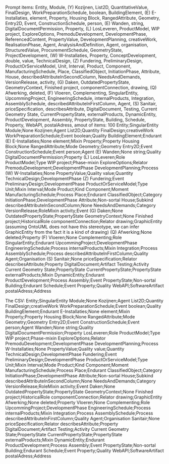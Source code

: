 Prompt items: 
Entity, Module, (Y) Kozijnen, List2D, QuantitativeValue, FinalDesign, WorkPreparationSchedule, boolean, BuildingElement, (E) E-Installaties, element, Property, Housing Block, RangedAttribute, Geometry, Entry2D, Event, ConstructionSchedule, person, (E) Wanden, string, DigitalDocumentPermission, Property, (L) LosLeveren, ProductModel, WIP project, ExploreOptions, PremoduDevelopment, DevelopmentPhase, ReferencedContent, PropertyValue, DevelopmentPlanning, creativeWork, RealisationPhase, Agent, AnalysisAndDefinition, Agent, organisation, StructuredValue, ProcurementSchedule, GeometryState, ProjectDevelopment, (W) W-Installaties, Property, ConceptDevelopment, double, value, TechnicalDesign, (Z) Fundering, PreliminaryDesign, ProductOrServiceModel, Unit, Interval, Product, Component, ManufacturingSchedule, Place, ClassifiedObject, InitiationPhase, Attribute, House, describedAttributeInSecondColumn, NeedsAndDemands, VersionRelease, activity, (G) Daken, OutdatedPropertyState, GeometryContext, Finished project, componentConnection, drawing, (Q) Afwerking, deleted, (F) Vloeren, Complementing, SingularEntity, UpcommingProject, EngineeringSchedule, internalProducts, Integration, AssemblySchedule, describedAttributeInFirstColumn, Agent, (S) Sanitair, priceSpecification, describesAttribute, DigitalDocument, Testing, Current Geometry State, CurrentPropertyState, externalProducts, DynamicEntity, ProductDevelopment, Assembly, PropertyState, Building, Schedule, Property, WebAPI, postalAdress, 
amout of items: 100
 Entity;SingularEntity
Module;None
Kozijnen;Agent
List2D;Quantity
FinalDesign;creativeWork
WorkPreparationSchedule;Event
boolean;Quality
BuildingElement;Endurant
(E) E-Installaties;None
element;Mixin
Property;Property
Housing Block;None
RangedAttribute;Mode
Geometry;Geometry
Entry2D;Event
ConstructionSchedule;Event
person;Agent
(E) Wanden;None
string;Quality
DigitalDocumentPermission;Property
(L) LosLeveren;Role
ProductModel;Type
WIP project;Phase-mixin
ExploreOptions;Relator
PremoduDevelopment;DevelopmentPhase
DevelopmentPlanning;Process
(W) W-Installaties;None
PropertyValue;Quality
value;Quantity
TechnicalDesign;DevelopmentPhase
(Z) Fundering;Event
PreliminaryDesign;DevelopmentPhase
ProductOrServiceModel;Type
Unit;Mixin
Interval;Mode
Product;Kind
Component;Moment
ManufacturingSchedule;Process
Place;Endurant
ClassifiedObject;Category
InitiationPhase;DevelopmentPhase
Attribute;Non-sortal
House;Subkind
describedAttributeInSecondColumn;None
NeedsAndDemands;Category
VersionRelease;RoleMixin
activity;Event
(G) Daken;None
OutdatedPropertyState;PropertyState
GeometryContext;None
Finished project;HistoricalRole
componentConnection;Relator
drawing;GraphicEntity (assuming OntoUML does not have this stereotype, we can infer GraphicEntity from the fact it is a kind of drawing)
(Q) Afwerking;None
deleted;Property
(F) Vloeren;None
Complementing;Role
SingularEntity;Endurant
UpcommingProject;DevelopmentPhase
EngineeringSchedule;Process
internalProducts;Mixin
Integration;Process
AssemblySchedule;Process
describedAttributeInFirstColumn;Quality
Agent;Organisation
(S) Sanitair;None
priceSpecification;Relator
describesAttribute;Property
DigitalDocument;Artifact
Testing;Activity
Current Geometry State;PropertyState
CurrentPropertyState;PropertyState
externalProducts;Mixin
DynamicEntity;Endurant
ProductDevelopment;Process
Assembly;Event
PropertyState;Non-sortal
Building;Endurant
Schedule;Event
Property;Quality
WebAPI;SoftwareArtifact
postalAdress;Address

The CSV:
Entity;SingularEntity
Module;None
Kozijnen;Agent
List2D;Quantity
FinalDesign;creativeWork
WorkPreparationSchedule;Event
boolean;Quality
BuildingElement;Endurant
E-Installaties;None
element;Mixin
Property;Property
Housing Block;None
RangedAttribute;Mode
Geometry;Geometry
Entry2D;Event
ConstructionSchedule;Event
person;Agent
Wanden;None
string;Quality
DigitalDocumentPermission;Property
LosLeveren;Role
ProductModel;Type
WIP project;Phase-mixin
ExploreOptions;Relator
PremoduDevelopment;DevelopmentPhase
DevelopmentPlanning;Process
W-Installaties;None
PropertyValue;Quality
value;Quantity
TechnicalDesign;DevelopmentPhase
Fundering;Event
PreliminaryDesign;DevelopmentPhase
ProductOrServiceModel;Type
Unit;Mixin
Interval;Mode
Product;Kind
Component;Moment
ManufacturingSchedule;Process
Place;Endurant
ClassifiedObject;Category
InitiationPhase;DevelopmentPhase
Attribute;Non-sortal
House;Subkind
describedAttributeInSecondColumn;None
NeedsAndDemands;Category
VersionRelease;RoleMixin
activity;Event
Daken;None
OutdatedPropertyState;PropertyState
GeometryContext;None
Finished project;HistoricalRole
componentConnection;Relator
drawing;GraphicEntity
Afwerking;None
deleted;Property
Vloeren;None
Complementing;Role
UpcommingProject;DevelopmentPhase
EngineeringSchedule;Process
internalProducts;Mixin
Integration;Process
AssemblySchedule;Process
describedAttributeInFirstColumn;Quality
Agent;Organisation
Sanitair;None
priceSpecification;Relator
describesAttribute;Property
DigitalDocument;Artifact
Testing;Activity
Current Geometry State;PropertyState
CurrentPropertyState;PropertyState
externalProducts;Mixin
DynamicEntity;Endurant
ProductDevelopment;Process
Assembly;Event
PropertyState;Non-sortal
Building;Endurant
Schedule;Event
Property;Quality
WebAPI;SoftwareArtifact
postalAdress;Address
